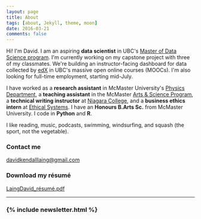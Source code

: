 ```yaml
---
layout: page
title: About
tags: [about, Jekyll, theme, moon]
date: 2016-03-21
comments: false
---
```


Hi! I'm David. I am an aspiring **data scientist** in UBC's [Master of Data Science program](http://masterdatascience.science.ubc.ca/). I'm currently working on my capstone project with three of my classmates. We're building an instructor-facing dashboard for data collected by [edX](https://www.edx.org/school/ubcx) in UBC's massive open online courses (MOOCs). I'm also looking for full-time employment, starting mid-July.

I have worked as a **research assistant** in McMaster University's [Physics Department](http://www.physics.mcmaster.ca/), a **teaching assistant** in the McMaster [Arts & Science Program](https://artsci.mcmaster.ca/), a **technical writing instructor** at [Niagara College](http://www.niagaracollege.ca/), and a **business ethics intern** at [Ethical Systems](http://ethicalsystems.org/). I have an **Honours B.Arts Sc.** from McMaster University. I code in **Python** and **R**.

I like reading, music, podcasts, swimming, windsurfing, and squash (the sport, not the vegetable).



### Contact me

[davidkendalllaing@gmail.com](mailto:davidkendalllaing@gmail.com)

### Download my résumé

[LaingDavid_résumé.pdf](../downloadable_files/LaingDavid_résumé.pdf)

<hr class="hr-line">
<h3 class="title">
  {% include newsletter.html %}
</h3>
